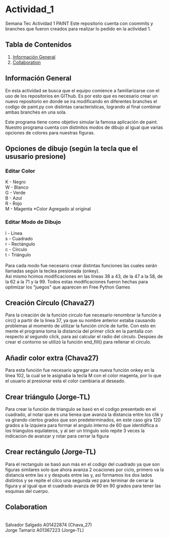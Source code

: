 # Actividad_1
Semana Tec Actividad 1 PAINT
Este repositorio cuenta con coommits y branches que fueron creados para realizar lo pedido en la actividad 1.

## Tabla de Contenidos
1. [Información General](#general-info)
2. [Collaboration](#collaboration)

## Información General
En esta actividad se busca que el equipo comience a familiarizarse con el uso de los repositorios en GIThub. Es por esto que es necesario crear un nuevo repositorio en donde se ira modificando en diferentes branches el codigo de paint.py con distintas caracteristicas, logrando al final combinar ambas branches en una sola.

Este programa tiene como objetivo simular la famosa aplicación de paint. Nuestro programa cuenta con distinitos modos de dibujo al igual que varias opciones de colores para nuestras figuras.

## Opciones de dibujo (según la tecla que el ususario presione)
### Editar Color
K - Negro
</br>
W - Blanco
</br>
G - Verde
</br>
B - Azul
</br>
R - Rojo
</br>
M - Magenta *Color Agregado al original
</br>
### Editar Modo de Dibujo
l - Linea
</br>
s - Cuadrado
</br>
r - Rectángulo
</br>
c - Círculo
</br>
t - Triángulo
</br>
</br>
Para cada modo fue necesario crear distintas funciones las cuales serán llamadas según la teclea presionada (onkey).
</br>
Asi mismo hcimos modificaciones en las líneas 38 a 43, de la 47 a la 58, de la 62 a la 71 y la 99.
Todos estas modificaciones fueron hechas para optimizar los "juegos" que aparecen en Free Python Games
</br>

## Creación Círculo (Chava27)
Para la creación de la función circulo fue necesario renombrar la función a  circ() a partir de la linea 37, ya que su nombre anterior estaba causando
problemas al momento de utilizar la función circle de turtle. Con esto en mente el programa toma la distancia del primer click en la pantalla con respecto al segundo click, para así calcular el radio del círculo. Despúes de crear el contorno se utilizó la función end_fill() para rellenar el círculo.

## Añadir color extra (Chava27)
Para esta función fue necesario agregar una nueva función onkey en la línea 102, la cual se le asignaba la tecla M con el color magenta, 
por lo que el usuario al presionar esta el color cambiaria al deseado.

## Crear triángulo (Jorge-TL)
Para crear la función de triangulo se basó en el codigo presentado en el cuadrado, al notar que es una lienea que avanza la distancia entre los clik y va girando ciertos grados que son predeterminados, en este caso gira 120 grados a la izquiera para formar el angulo interno de 60 que identidfica a los triangulos equilateros, y al ser un tringulo solo repite 3 veces la indicacion de avanzar y rotar para cerrar la figura

## Crear rectángulo (Jorge-TL)
Para el rectangulo se basó aun más en el codigo del cuadrado ya que son figuras similares solo que ahora avanza 2 ocaciones por ciclo, primero va la distancia entre las x y después entre las y, así formamos los dos lados distintos y se repite el cilco una segunda vez para terminar de cerrar la figura y al igual que el cuadrado avanza de 90 en 90 grados para tener las esquinas del cuerpo.

## Colaboration
<br/>
Salvador Salgado A01422874 (Chava_27) </br>
Jorge Tamariz A01367223 (Jorge-TL)</br>
